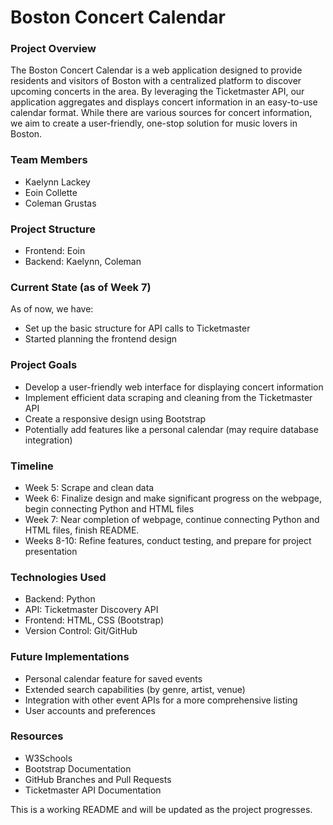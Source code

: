 # Boston Concert Calendar

### Project Overview
The Boston Concert Calendar is a web application designed to provide residents and visitors of Boston with a centralized platform to discover upcoming concerts in the area. By leveraging the Ticketmaster API, our application aggregates and displays concert information in an easy-to-use calendar format. While there are various sources for concert information, we aim to create a user-friendly, one-stop solution for music lovers in Boston.


### Team Members
 - Kaelynn Lackey
 - Eoin Collette
 - Coleman Grustas


### Project Structure
 - Frontend: Eoin
 - Backend: Kaelynn, Coleman


### Current State (as of Week 7)
As of now, we have:
 - Set up the basic structure for API calls to Ticketmaster
 - Started planning the frontend design


### Project Goals
 - Develop a user-friendly web interface for displaying concert information
 - Implement efficient data scraping and cleaning from the Ticketmaster API
 - Create a responsive design using Bootstrap
 - Potentially add features like a personal calendar (may require database integration)


### Timeline
 - Week 5: Scrape and clean data
 - Week 6: Finalize design and make significant progress on the webpage, begin connecting Python and HTML files
 - Week 7: Near completion of webpage, continue connecting Python and HTML files, finish README.
 - Weeks 8-10: Refine features, conduct testing, and prepare for project presentation


### Technologies Used
 - Backend: Python
 - API: Ticketmaster Discovery API
 - Frontend: HTML, CSS (Bootstrap)
 - Version Control: Git/GitHub


### Future Implementations
 - Personal calendar feature for saved events
 - Extended search capabilities (by genre, artist, venue)
 - Integration with other event APIs for a more comprehensive listing
 - User accounts and preferences


### Resources
 - W3Schools
 - Bootstrap Documentation
 - GitHub Branches and Pull Requests
 - Ticketmaster API Documentation

This is a working README and will be updated as the project progresses.
